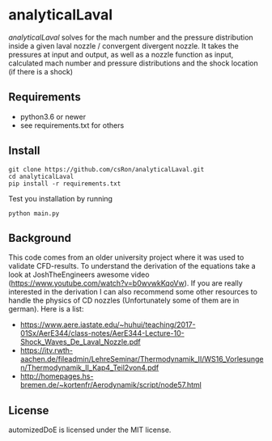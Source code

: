 # analyticalLaval

*analyticalLaval* solves for the mach number and the pressure distribution inside a given laval nozzle / convergent divergent nozzle.
It takes the pressures at input and output, as well as a nozzle function as input, calculated mach number and pressure distributions and the shock location (if there is a shock)

## Requirements
- python3.6 or newer
- see requirements.txt for others


## Install
```
git clone https://github.com/csRon/analyticalLaval.git
cd analyticalLaval
pip install -r requirements.txt
```
Test you installation by running
```
python main.py
```


## Background
This code comes from an older university project where it was used to validate CFD-results.
To understand the derivation of the equations take a look at JoshTheEngineers awesome video (https://www.youtube.com/watch?v=b0wvwkKqoVw).
If you are really interested in the derivation I can also recommend some other resources to handle the physics of CD nozzles (Unfortunately some of them are in german). Here is a list:
- https://www.aere.iastate.edu/~huhui/teaching/2017-01Sx/AerE344/class-notes/AerE344-Lecture-10-Shock_Waves_De_Laval_Nozzle.pdf
- https://itv.rwth-aachen.de/fileadmin/LehreSeminar/Thermodynamik_II/WS16_Vorlesungen/Thermodynamik_II_Kap4_Teil2von4.pdf
- http://homepages.hs-bremen.de/~kortenfr/Aerodynamik/script/node57.html


## License
automizedDoE is licensed under the MIT license.
